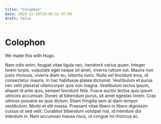 ```yaml
---
title: "Colophon"
date: 2019-12-16T18:05:51-07:00
draft: false
---
```


# Colophon #

We made this with Hugo.

Nam odio enim, feugiat vitae ligula nec, hendrerit varius quam. Integer lorem turpis, vulputate eget neque sit amet,
viverra rutrum est. Mauris non justo rhoncus, viverra diam eu, lobortis nunc. Nulla vel tincidunt eros, id consectetur
mauris. In hac habitasse platea dictumst. Vestibulum et purus nec velit placerat ullamcorper quis non magna. Vestibulum
lectus ipsum, aliquet id ante quis, semper tincidunt felis. Fusce auctor lectus quis ipsum ultricies accumsan. Donec at
bibendum purus, sit amet egestas lorem. Cras ultrices posuere ex quis dictum. Etiam fringilla sem at diam tempor
vestibulum. Morbi et elit massa. Praesent vitae libero in libero dignissim cursus ut sed velit. Curabitur bibendum
volutpat nisl, id interdum dui interdum in. Nam accumsan massa risus, ut congue mi rhoncus ac.

